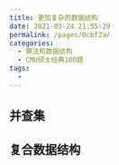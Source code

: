 ```yaml
---
title: 更加复杂的数据结构
date: 2021-03-24 21:55:29
permalink: /pages/0cbf2a/
categories:
  - 算法和数据结构
  - CMU硕士经典100题
tags:
  - 
---
```


## 并查集

## 复合数据结构